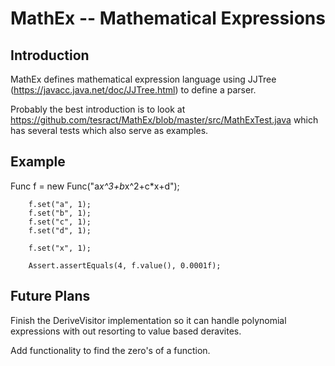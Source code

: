 
MathEx -- Mathematical Expressions
==================================

Introduction
------------

MathEx defines mathematical expression language using JJTree (https://javacc.java.net/doc/JJTree.html) to define a parser.

Probably the best introduction is to look at https://github.com/tesract/MathEx/blob/master/src/MathExTest.java  which has several tests which also serve as examples.

Example
-------

Func f = new Func("a*x^3+b*x^2+c*x+d");

		f.set("a", 1);
		f.set("b", 1);
		f.set("c", 1);
		f.set("d", 1);

		f.set("x", 1);

		Assert.assertEquals(4, f.value(), 0.0001f);

Future Plans
------------

Finish the DeriveVisitor implementation so it can handle polynomial expressions with out resorting to value based deravites.

Add functionality to find the zero's of a function.


